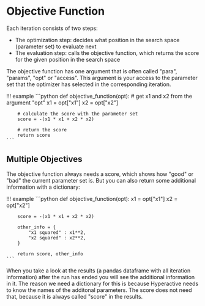 # Objective Function

Each iteration consists of two steps:

- The optimization step: decides what position in the search space (parameter set) to evaluate next
- The evaluation step: calls the objective function, which returns the score for the given position in the search space

The objective function has one argument that is often called "para", "params", "opt" or "access". This argument is your access to the parameter set that the optimizer has selected in the corresponding iteration.

!!! example 
    ```python
    def objective_function(opt):
        # get x1 and x2 from the argument "opt"
        x1 = opt["x1"]
        x2 = opt["x2"]

        # calculate the score with the parameter set
        score = -(x1 * x1 + x2 * x2)

        # return the score
        return score
    ```


## Multiple Objectives

The objective function always needs a score, which shows how "good" or "bad" the current parameter set is. But you can also return some additional information with a dictionary:

!!! example 
    ```python
    def objective_function(opt):
        x1 = opt["x1"]
        x2 = opt["x2"]

        score = -(x1 * x1 + x2 * x2)

        other_info = {
            "x1 squared" : x1**2,
            "x2 squared" : x2**2,
        }

        return score, other_info
    ```

When you take a look at the results (a pandas dataframe with all iteration information) after the run has ended you will see the additional information in it. The reason we need a dictionary for this is because Hyperactive needs to know the names of the additonal parameters. The score does not need that, because it is always called "score" in the results.

